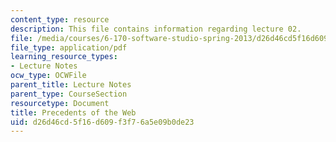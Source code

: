 ```yaml
---
content_type: resource
description: This file contains information regarding lecture 02.
file: /media/courses/6-170-software-studio-spring-2013/d26d46cd5f16d609f3f76a5e09b0de23_MIT6_170S13_02-www-prece.pdf
file_type: application/pdf
learning_resource_types:
- Lecture Notes
ocw_type: OCWFile
parent_title: Lecture Notes
parent_type: CourseSection
resourcetype: Document
title: Precedents of the Web
uid: d26d46cd-5f16-d609-f3f7-6a5e09b0de23
---
```

